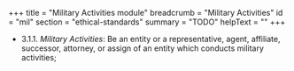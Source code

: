 +++
title = "Military Activities module"
breadcrumb = "Military Activities"
id = "mil"
section = "ethical-standards"
summary = "TODO"
helpText = ""
+++

- 3.1.1. *Military Activities*: Be an entity or a representative, agent, affiliate, successor, attorney, or assign of an entity which conducts military activities;
